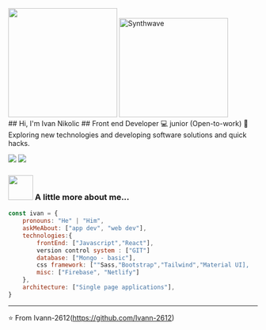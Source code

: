 <section  display="flex">
<div width="50%">
<img src="https://media.giphy.com/media/M9gbBd9nbDrOTu1Mqx/giphy.gif" width="220">
<img src="https://thumbs.gfycat.com/GoodnaturedFondGaur-size_restricted.gif" alt="Synthwave" height="200" width="220">
</div>
<div width="49%">
## Hi, I'm Ivan Nikolic
## Front end Developer 💻 junior (Open-to-work)
🤔 &nbsp; Exploring new technologies and developing software solutions and quick hacks.

[![](https://img.shields.io/badge/LinkedIn-ivan-blue)](https://www.linkedin.com/in/ivan-nikolic-750881186/)
[![](https://img.shields.io/badge/Gmail-ivan.nikolicamp%40gmail.com-yellow)](mailto:ivan.nikolicamp@gmail.com)


### <img src="https://media.giphy.com/media/VgCDAzcKvsR6OM0uWg/giphy.gif" width="50"> A little more about me...  

```javascript
const ivan = {
    pronouns: "He" | "Him",
    askMeAbout: ["app dev", "web dev"],
    technologies:{
        frontEnd: ["Javascript","React"],
        version control system : ["GIT"]
        database: ["Mongo - basic"],
        css framework: [""Sass,"Bootstrap","Tailwind","Material UI],
        misc: ["Firebase", "Netlify"]
    },
    architecture: ["Single page applications"],
}
```

---
⭐️ From Ivann-2612(https://github.com/Ivann-2612)
</div>
</section>
